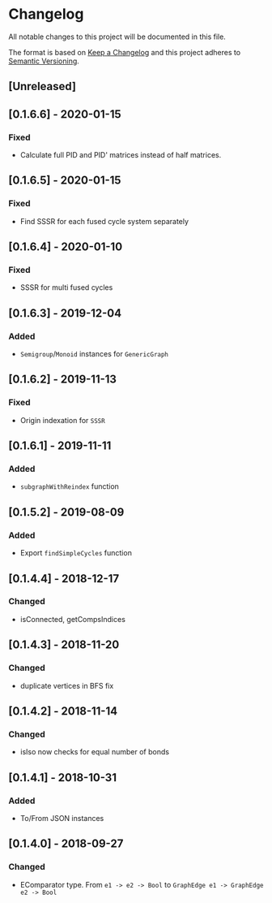 # Changelog
All notable changes to this project will be documented in this file.

The format is based on [Keep a Changelog](http://keepachangelog.com/en/1.0.0/)
and this project adheres to [Semantic Versioning](http://semver.org/spec/v2.0.0.html).

## [Unreleased]
## [0.1.6.6] - 2020-01-15
### Fixed
- Calculate full PID and PID' matrices instead of half matrices.

## [0.1.6.5] - 2020-01-15
### Fixed
- Find SSSR for each fused cycle system separately

## [0.1.6.4] - 2020-01-10
### Fixed
- SSSR for multi fused cycles

## [0.1.6.3] - 2019-12-04
### Added
- `Semigroup`/`Monoid` instances for `GenericGraph`

## [0.1.6.2] - 2019-11-13
### Fixed
- Origin indexation for `SSSR`

## [0.1.6.1] - 2019-11-11
### Added
- `subgraphWithReindex` function

## [0.1.5.2] - 2019-08-09
### Added
- Export `findSimpleCycles` function

## [0.1.4.4] - 2018-12-17
### Changed
- isConnected, getCompsIndices

## [0.1.4.3] - 2018-11-20
### Changed
- duplicate vertices in BFS fix

## [0.1.4.2] - 2018-11-14
### Changed
- isIso now checks for equal number of bonds

## [0.1.4.1] - 2018-10-31
### Added
- To/From JSON instances

## [0.1.4.0] - 2018-09-27

### Changed
- EComparator type. From `e1 -> e2 -> Bool` to `GraphEdge e1 -> GraphEdge e2 -> Bool`
